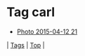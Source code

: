 <!--
title: Tag carl
date: 2020-06-28T15:26:58.523Z
tags:
-->
# Tag carl

 * [Photo 2015-04-12 21](116239543564.md)

| [Tags](tags.md) | [Top](index.md) |
